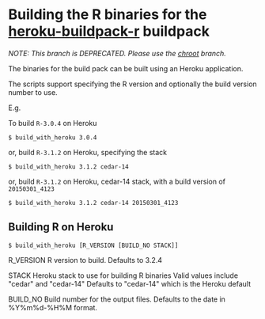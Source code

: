 # Building the R binaries for the [heroku-buildpack-r][1] buildpack

*NOTE: This branch is DEPRECATED. Please use the [chroot](https://github.com/virtualstaticvoid/heroku-buildpack-r-build/tree/chroot) branch.*

The binaries for the build pack can be built using an Heroku application.

The scripts support specifying the R version and optionally the build version number to use.

  E.g.

  To build `R-3.0.4` on Heroku

  `$ build_with_heroku 3.0.4`

  or, build `R-3.1.2` on Heroku, specifying the stack

  `$ build_with_heroku 3.1.2 cedar-14`

  or, build `R-3.1.2` on Heroku, cedar-14 stack, with a build version of `20150301_4123`

  `$ build_with_heroku 3.1.2 cedar-14 20150301_4123`

## Building R on Heroku

`$ build_with_heroku [R_VERSION [BUILD_NO STACK]]`

  R_VERSION     R version to build.
                Defaults to 3.2.4

  STACK         Heroku stack to use for building R binaries
                Valid values include "cedar" and "cedar-14"
                Defaults to "cedar-14" which is the Heroku default

  BUILD_NO      Build number for the output files.
                Defaults to the date in %Y%m%d-%H%M format.

[1]: https://github.com/virtualstaticvoid/heroku-buildpack-r
